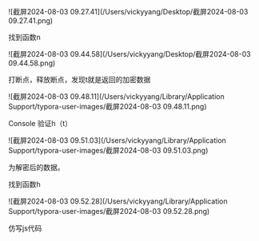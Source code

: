 ![截屏2024-08-03 09.27.41](/Users/vickyyang/Desktop/截屏2024-08-03 09.27.41.png)

找到函数n

![截屏2024-08-03 09.44.58](/Users/vickyyang/Desktop/截屏2024-08-03 09.44.58.png)

打断点，释放断点，发现t就是返回的加密数据

![截屏2024-08-03 09.48.11](/Users/vickyyang/Library/Application Support/typora-user-images/截屏2024-08-03 09.48.11.png)

Console 验证h（t）

![截屏2024-08-03 09.51.03](/Users/vickyyang/Library/Application Support/typora-user-images/截屏2024-08-03 09.51.03.png)

为解密后的数据。

找到函数h

![截屏2024-08-03 09.52.28](/Users/vickyyang/Library/Application Support/typora-user-images/截屏2024-08-03 09.52.28.png)

仿写js代码